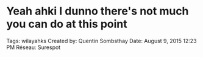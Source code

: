 # Yeah ahki I dunno there's not much you can do at this point

Tags: wilayahks
Created by: Quentin Sombsthay
Date: August 9, 2015 12:23 PM
Réseau: Surespot